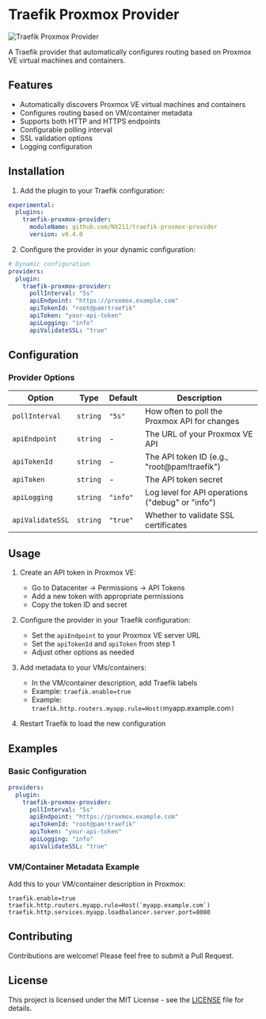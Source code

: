 # Traefik Proxmox Provider

![Traefik Proxmox Provider](https://raw.githubusercontent.com/nx211/traefik-proxmox-provider/main/.assets/logo.png)

A Traefik provider that automatically configures routing based on Proxmox VE virtual machines and containers.

## Features

- Automatically discovers Proxmox VE virtual machines and containers
- Configures routing based on VM/container metadata
- Supports both HTTP and HTTPS endpoints
- Configurable polling interval
- SSL validation options
- Logging configuration

## Installation

1. Add the plugin to your Traefik configuration:

```yaml
experimental:
  plugins:
    traefik-proxmox-provider:
      moduleName: github.com/NX211/traefik-proxmox-provider
      version: v0.4.0
```

2. Configure the provider in your dynamic configuration:

```yaml
# Dynamic configuration
providers:
  plugin:
    traefik-proxmox-provider:
      pollInterval: "5s"
      apiEndpoint: "https://proxmox.example.com"
      apiTokenId: "root@pam!traefik"
      apiToken: "your-api-token"
      apiLogging: "info"
      apiValidateSSL: "true"
```

## Configuration

### Provider Options

| Option | Type | Default | Description |
|--------|------|---------|-------------|
| `pollInterval` | `string` | `"5s"` | How often to poll the Proxmox API for changes |
| `apiEndpoint` | `string` | - | The URL of your Proxmox VE API |
| `apiTokenId` | `string` | - | The API token ID (e.g., "root@pam!traefik") |
| `apiToken` | `string` | - | The API token secret |
| `apiLogging` | `string` | `"info"` | Log level for API operations ("debug" or "info") |
| `apiValidateSSL` | `string` | `"true"` | Whether to validate SSL certificates |

## Usage

1. Create an API token in Proxmox VE:
   - Go to Datacenter -> Permissions -> API Tokens
   - Add a new token with appropriate permissions
   - Copy the token ID and secret

2. Configure the provider in your Traefik configuration:
   - Set the `apiEndpoint` to your Proxmox VE server URL
   - Set the `apiTokenId` and `apiToken` from step 1
   - Adjust other options as needed

3. Add metadata to your VMs/containers:
   - In the VM/container description, add Traefik labels
   - Example: `traefik.enable=true`
   - Example: `traefik.http.routers.myapp.rule=Host(`myapp.example.com`)`

4. Restart Traefik to load the new configuration

## Examples

### Basic Configuration

```yaml
providers:
  plugin:
    traefik-proxmox-provider:
      pollInterval: "5s"
      apiEndpoint: "https://proxmox.example.com"
      apiTokenId: "root@pam!traefik"
      apiToken: "your-api-token"
      apiLogging: "info"
      apiValidateSSL: "true"
```

### VM/Container Metadata Example

Add this to your VM/container description in Proxmox:

```
traefik.enable=true
traefik.http.routers.myapp.rule=Host(`myapp.example.com`)
traefik.http.services.myapp.loadbalancer.server.port=8080
```

## Contributing

Contributions are welcome! Please feel free to submit a Pull Request.

## License

This project is licensed under the MIT License - see the [LICENSE](LICENSE) file for details.
